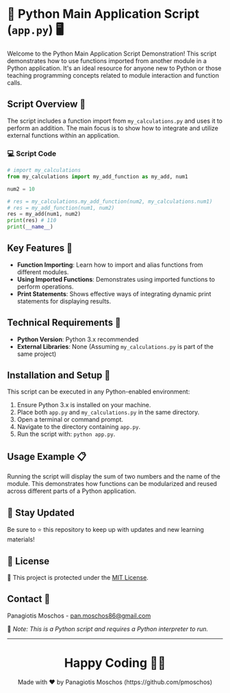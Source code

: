 # 🚀 Python Main Application Script (`app.py`) 🖥️

Welcome to the Python Main Application Script Demonstration! This script demonstrates how to use functions imported from another module in a Python application. It's an ideal resource for anyone new to Python or those teaching programming concepts related to module interaction and function calls.

## Script Overview 📘

The script includes a function import from `my_calculations.py` and uses it to perform an addition. The main focus is to show how to integrate and utilize external functions within an application.

### :computer: Script Code

```python
# import my_calculations
from my_calculations import my_add_function as my_add, num1

num2 = 10

# res = my_calculations.my_add_function(num2, my_calculations.num1)
# res = my_add_function(num1, num2)
res = my_add(num1, num2)
print(res) # 110
print(__name__)
```

## Key Features 🌟
- **Function Importing**: Learn how to import and alias functions from different modules.
- **Using Imported Functions**: Demonstrates using imported functions to perform operations.
- **Print Statements**: Shows effective ways of integrating dynamic print statements for displaying results.

## Technical Requirements 🔧
- **Python Version**: Python 3.x recommended
- **External Libraries**: None (Assuming `my_calculations.py` is part of the same project)

## Installation and Setup 🚀
This script can be executed in any Python-enabled environment:
1. Ensure Python 3.x is installed on your machine.
2. Place both `app.py` and `my_calculations.py` in the same directory.
3. Open a terminal or command prompt.
4. Navigate to the directory containing `app.py`.
5. Run the script with: `python app.py`.

## Usage Example 📋
Running the script will display the sum of two numbers and the name of the module. This demonstrates how functions can be modularized and reused across different parts of a Python application.

## 📢 Stay Updated
Be sure to ⭐ this repository to keep up with updates and new learning materials!

## 📄 License
🔐 This project is protected under the [MIT License](https://mit-license.org/).

## Contact 📧
Panagiotis Moschos - pan.moschos86@gmail.com

🔗 *Note: This is a Python script and requires a Python interpreter to run.*

---
<h1 align=center>Happy Coding 👨‍💻 </h1>

<p align="center">
  Made with ❤️ by Panagiotis Moschos (https://github.com/pmoschos)
</p>